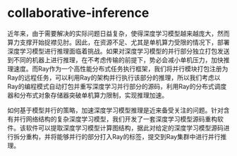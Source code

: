 # collaborative-inference
近年来，由于需要解决的实际问题日益复杂，使得深度学习模型越来越庞大，然而算力支撑开始捉襟见肘。因此，在资源不足、尤其是单机算力受限的情况下，部署深度学习模型进行推理面临着挑战。如果对深度学习模型的并行部分独立打包发送到不同的机器上进行推理，在不考虑传输的前提下，势必会减小单机压力，加快推理速度。而Ray作为一个高性能分布式任务执行框架，我们将并行模块打包注册为Ray的远程任务，可以利用Ray的架构并行执行该部分的推理，所以我们考虑以Ray的编程模式自动打包并重写深度学习并行部分的源码，利用Ray的分布式调度器和分布式对象存储器突破单机算力限制，实现推理加速。 

如何基于模型并行的策略，加速深度学习模型推理是近来备受关注的问题。针对含有并行网络结构的复杂深度学习模型，我们开发了一套深度学习模型源码重构软件。该软件可以提取深度学习模型计算图结构，据此对给定的深度学习模型源码进行拆分重构，并将能够并行的部分打入Ray的标签，提交到Ray集群中进行并行推理。

